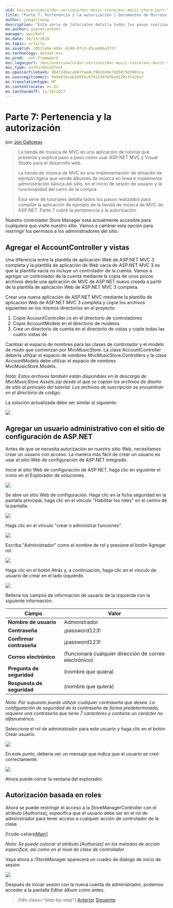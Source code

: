 ```yaml
---
uid: mvc/overview/older-versions/mvc-music-store/mvc-music-store-part-7
title: "Parte 7: Pertenencia y la autorización | Documentos de Microsoft"
author: jongalloway
description: "Esta serie de tutoriales detalla todos los pasos realizados para compilar la aplicación de ejemplo de la tienda de música de MVC de ASP.NET. Parte 7 cubre la pertenencia y la autorización."
ms.author: aspnetcontent
manager: wpickett
ms.date: 10/13/2010
ms.topic: article
ms.assetid: c8511ebe-68bc-4240-87c3-d5ced84a3f37
ms.technology: dotnet-mvc
ms.prod: .net-framework
msc.legacyurl: /mvc/overview/older-versions/mvc-music-store/mvc-music-store-part-7
msc.type: authoredcontent
ms.openlocfilehash: 064f2d6eca087fae8c796d1dde78d5079d3803ca
ms.sourcegitcommit: 9a9483aceb34591c97451997036a9120c3fe2baf
ms.translationtype: MT
ms.contentlocale: es-ES
ms.lasthandoff: 11/10/2017
---
```

<a name="part-7-membership-and-authorization"></a>Parte 7: Pertenencia y la autorización
====================
por [Jon Galloway](https://github.com/jongalloway)

> La tienda de música de MVC es una aplicación de tutorial que presenta y explica paso a paso cómo usar ASP.NET MVC y Visual Studio para el desarrollo web.  
>   
> La tienda de música de MVC es una implementación de almacén de ejemplo ligera que vende álbumes de música en línea e implementa administración básica del sitio, en el inicio de sesión de usuario y la funcionalidad del carro de la compra.  
>   
> Esta serie de tutoriales detalla todos los pasos realizados para compilar la aplicación de ejemplo de la tienda de música de MVC de ASP.NET. Parte 7 cubre la pertenencia y la autorización.


Nuestro controlador Store Manager está actualmente accesible para cualquiera que visite nuestro sitio. Vamos a cambiar esta opción para restringir los permisos a los administradores del sitio.

## <a name="adding-the-accountcontroller-and-views"></a>Agregar el AccountController y vistas

Una diferencia entre la plantilla de aplicación Web de ASP.NET MVC 3 completa y la plantilla de aplicación de Web vacía de ASP.NET MVC 3 es que la plantilla vacía no incluye un controlador de la cuenta. Vamos a agregar un controlador de la cuenta mediante la copia de unos pocos archivos desde una aplicación de MVC de ASP.NET nuevo creada a partir de la plantilla de aplicación Web de ASP.NET MVC 3 completa.

Crear una nueva aplicación de ASP.NET MVC mediante la plantilla de aplicación Web de ASP.NET MVC 3 completa y copie los archivos siguientes en los mismos directorios en el proyecto:

1. Copie AccountController.cs en el directorio de controladores
2. Copie AccountModels en el directorio de modelos
3. Cree un directorio de cuenta en el directorio de vistas y copie todas las cuatro vistas de

Cambiar el espacio de nombres para las clases de controlador y el modelo de modo que comienzan por MvcMusicStore. La clase AccountController debería utilizar el espacio de nombres MvcMusicStore.Controllers y la clase AccountModels debe utilizar el espacio de nombres MvcMusicStore.Models.

*Nota: Estos archivos también están disponibles en la descarga de MvcMusicStore Assets.zip desde el que se copian los archivos de diseño de sitio al principio del tutorial. Los archivos de suscripción se encuentran en el directorio de código.*

La solución actualizada debe ser similar al siguiente:

![](mvc-music-store-part-7/_static/image1.png)

## <a name="adding-an-administrative-user-with-the-aspnet-configuration-site"></a>Agregar un usuario administrativo con el sitio de configuración de ASP.NET

Antes de que se necesita autorización en nuestro sitio Web, necesitamos crear un usuario con acceso. La manera más fácil de crear un usuario es usar el sitio Web de configuración de ASP.NET integrado.

Inicie el sitio Web de configuración de ASP.NET, haga clic en siguiente el icono en el Explorador de soluciones.

![](mvc-music-store-part-7/_static/image2.png)

Se abre un sitio Web de configuración. Haga clic en la ficha seguridad en la pantalla principal, haga clic en el vínculo "Habilitar los roles" en el centro de la pantalla.

![](mvc-music-store-part-7/_static/image3.png)

Haga clic en el vínculo "crear o administrar funciones".

![](mvc-music-store-part-7/_static/image4.png)

Escriba "Administrador" como el nombre de rol y presione el botón Agregar rol.

![](mvc-music-store-part-7/_static/image5.png)

Haga clic en el botón Atrás y, a continuación, haga clic en el vínculo de usuario de crear en el lado izquierdo.

![](mvc-music-store-part-7/_static/image6.png)

Rellene los campos de información de usuario de la izquierda con la siguiente información:

| **Campo** | **Valor** |
| --- | --- |
| **Nombre de usuario** | Administrador |
| **Contraseña** | ¡password123! |
| **Confirmar contraseña** | ¡password123! |
| **Correo electrónico** | (funcionará cualquier dirección de correo electrónico) |
| **Pregunta de seguridad** | (nombre que quiera) |
| **Respuesta de seguridad** | (nombre que quiera) |

*Nota: Por supuesto puede utilizar cualquier contraseña que desea. La configuración de seguridad de la contraseña de forma predeterminada, requiere una contraseña que tiene 7 caracteres y contiene un carácter no alfanumérico.*

Seleccione el rol de administrador para este usuario y haga clic en el botón Crear usuario.

![](mvc-music-store-part-7/_static/image7.png)

En este punto, debería ver un mensaje que indica que el usuario se creó correctamente.

![](mvc-music-store-part-7/_static/image8.png)

Ahora puede cerrar la ventana del explorador.

## <a name="role-based-authorization"></a>Autorización basada en roles

Ahora se puede restringir el acceso a la StoreManagerController con el atributo [Authorize], especifica que el usuario debe ser en el rol de administrador para tener acceso a cualquier acción de controlador de la clase.

[!code-csharp[Main](mvc-music-store-part-7/samples/sample1.cs)]

*Nota: Se puede colocar el atributo [Authorize] en los métodos de acción específica, así como en el nivel de clase de controlador.*

Vaya ahora a /StoreManager aparecerá un cuadro de diálogo de inicio de sesión:

![](mvc-music-store-part-7/_static/image9.png)

Después de iniciar sesión con la nueva cuenta de administrador, podemos acceder a la pantalla Editar álbum como antes.

>[!div class="step-by-step"]
[Anterior](mvc-music-store-part-6.md)
[Siguiente](mvc-music-store-part-8.md)
